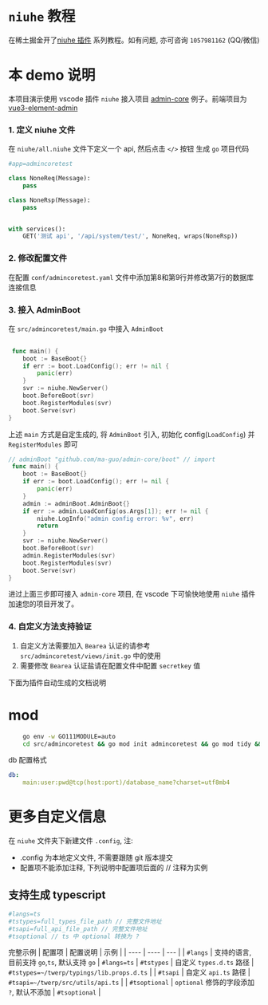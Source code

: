 # `niuhe` 教程
在稀土掘金开了[niuhe 插件](https://juejin.cn/column/7376620206338785314) 系列教程。如有问题, 亦可咨询 `1057981162` (QQ/微信)

# 本 demo 说明
本项目演示使用 vscode 插件 `niuhe` 接入项目 [admin-core](https://github.com/ma-guo/admin-core/) 例子。前端项目为 [vue3-element-admin](https://github.com/ma-guo/vue3-element-admin)
### 1. 定义 niuhe 文件
 在 `niuhe/all.niuhe` 文件下定义一个 api, 然后点击 `</>` 按钮 生成 `go` 项目代码
```python
#app=admincoretest

class NoneReq(Message):
    pass

class NoneRsp(Message):
    pass


with services():
    GET('测试 api', '/api/system/test/', NoneReq, wraps(NoneRsp))
```
### 2. 修改配置文件
在配置 `conf/admincoretest.yaml` 文件中添加第8和第9行并修改第7行的数据库连接信息
### 3. 接入 AdminBoot
在 `src/admincoretest/main.go` 中接入 `AdminBoot`
```go
 
 func main() {
	boot := BaseBoot{}
	if err := boot.LoadConfig(); err != nil {
		panic(err)
	}
	svr := niuhe.NewServer()
	boot.BeforeBoot(svr)
	boot.RegisterModules(svr)
	boot.Serve(svr)
}
```
上述 `main` 方式是自定生成的, 将 `AdminBoot` 引入, 初始化 config(`LoadConfig`) 并 `RegisterModules` 即可
```go
// adminBoot "github.com/ma-guo/admin-core/boot" // import
 func main() {
	boot := BaseBoot{}
	if err := boot.LoadConfig(); err != nil {
		panic(err)
	}
	admin := adminBoot.AdminBoot{}
	if err := admin.LoadConfig(os.Args[1]); err != nil {
		niuhe.LogInfo("admin config error: %v", err)
		return
	}
	svr := niuhe.NewServer()
	boot.BeforeBoot(svr)
	admin.RegisterModules(svr)
	boot.RegisterModules(svr)
	boot.Serve(svr)
}
```
进过上面三步即可接入 `admin-core` 项目, 在 vscode 下可愉快地使用 `niuhe` 插件加速您的项目开发了。

### 4. 自定义方法支持验证
1. 自定义方法需要加入 `Bearea` 认证的请参考 `src/admincoretest/views/init.go` 中的使用
2. 需要修改 `Bearea` 认证盐请在配置文件中配置 `secretkey` 值



下面为插件自动生成的文档说明


# mod
```sh
    go env -w GO111MODULE=auto
    cd src/admincoretest && go mod init admincoretest && go mod tidy && go mod vendor && cd ../../ && make run
```

db 配置格式
```yaml
db:
	main:user:pwd@tcp(host:port)/database_name?charset=utf8mb4
```

# 更多自定义信息
在 `niuhe` 文件夹下新建文件 `.config`, 注: 
- .config 为本地定义文件, 不需要跟随 git 版本提交
- 配置项不能添加注释, 下列说明中配置项后面的 // 注释为实例
## 支持生成 typescript
```sh
#langs=ts
#tstypes=full_types_file_path // 完整文件地址
#tsapi=full_api_file_path // 完整文件地址
#tsoptional // ts 中 optional 转换为 ?
```
完整示例
|  配置项 | 配置说明  | 示例 |
|  ----  | ----  | --- |
| `#langs`  | 支持的语言, 目前支持 `go`,`ts`, 默认支持 `go` | `#langs=ts`
| `#tstypes`  | 自定义 `types.d.ts` 路径 | `#tstypes=~/twerp/typings/lib.props.d.ts` |
| `#tsapi` | 自定义 `api.ts` 路径 | `#tsapi=~/twerp/src/utils/api.ts` |
| `#tsoptional` | `optional` 修饰的字段添加 `?`, 默认不添加 | `#tsoptional` |
